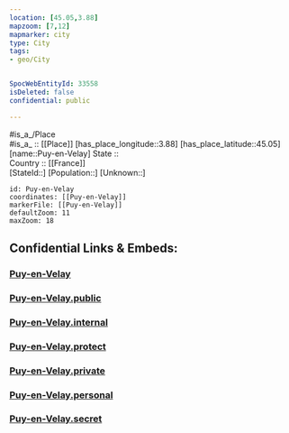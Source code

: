 ```yaml
---
location: [45.05,3.88] 
mapzoom: [7,12] 
mapmarker: city 
type: City
tags:
- geo/City


SpocWebEntityId: 33558
isDeleted: false
confidential: public

---
```

#is_a_/Place  
#is_a_ :: [[Place]] 
[has_place_longitude::3.88] 
[has_place_latitude::45.05] 
[name::Puy-en-Velay] 
State ::  
Country :: [[France]]  
[StateId::] 
[Population::] 
[Unknown::] 


```leaflet
id: Puy-en-Velay
coordinates: [[Puy-en-Velay]] 
markerFile: [[Puy-en-Velay]] 
defaultZoom: 11 
maxZoom: 18
```


## Confidential Links & Embeds: 

### [Puy-en-Velay](/_Standards/Earth/Continent/Europe/Europe~West/France/regions~France/Auvergne-Rhône-Alpes/departments~Auvergne-Rhône-Alpes/Haute-Loire/communes~Haute-Loire/Le_Puy-en-Velay/cities~LePuy-en-Velay/Puy-en-Velay.md) 

### [Puy-en-Velay.public](/_public/Earth/Continent/Europe/Europe~West/France/regions~France/Auvergne-Rhône-Alpes/departments~Auvergne-Rhône-Alpes/Haute-Loire/communes~Haute-Loire/Le_Puy-en-Velay/cities~LePuy-en-Velay/Puy-en-Velay.public.md) 

### [Puy-en-Velay.internal](/_internal/Earth/Continent/Europe/Europe~West/France/regions~France/Auvergne-Rhône-Alpes/departments~Auvergne-Rhône-Alpes/Haute-Loire/communes~Haute-Loire/Le_Puy-en-Velay/cities~LePuy-en-Velay/Puy-en-Velay.internal.md) 

### [Puy-en-Velay.protect](/_protect/Earth/Continent/Europe/Europe~West/France/regions~France/Auvergne-Rhône-Alpes/departments~Auvergne-Rhône-Alpes/Haute-Loire/communes~Haute-Loire/Le_Puy-en-Velay/cities~LePuy-en-Velay/Puy-en-Velay.protect.md) 

### [Puy-en-Velay.private](/_private/Earth/Continent/Europe/Europe~West/France/regions~France/Auvergne-Rhône-Alpes/departments~Auvergne-Rhône-Alpes/Haute-Loire/communes~Haute-Loire/Le_Puy-en-Velay/cities~LePuy-en-Velay/Puy-en-Velay.private.md) 

### [Puy-en-Velay.personal](/_personal/Earth/Continent/Europe/Europe~West/France/regions~France/Auvergne-Rhône-Alpes/departments~Auvergne-Rhône-Alpes/Haute-Loire/communes~Haute-Loire/Le_Puy-en-Velay/cities~LePuy-en-Velay/Puy-en-Velay.personal.md) 

### [Puy-en-Velay.secret](/_secret/Earth/Continent/Europe/Europe~West/France/regions~France/Auvergne-Rhône-Alpes/departments~Auvergne-Rhône-Alpes/Haute-Loire/communes~Haute-Loire/Le_Puy-en-Velay/cities~LePuy-en-Velay/Puy-en-Velay.secret.md)

